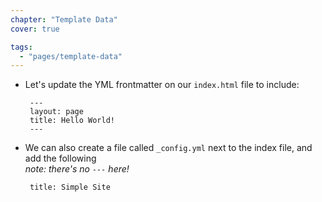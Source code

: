 ```yaml
---
chapter: "Template Data"
cover: true

tags:
  - "pages/template-data"
---
```


* Let's update the YML frontmatter on our `index.html` file to include:

       ---
       layout: page
       title: Hello World!
       ---

* We can also create a file called `_config.yml` next to the index file, and add the following <br />*note: there's no `---` here!*

       title: Simple Site